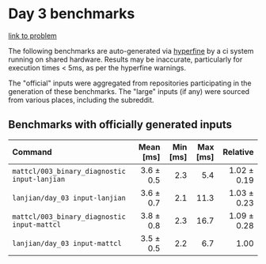 # Day 3 benchmarks

[link to problem](http://adventofcode.com/2021/day/3)

The following benchmarks are auto-generated via [hyperfine](https://github.com/sharkdp/hyperfine) by a ci system running on shared hardware. Results may be inaccurate, particularly for execution times < 5ms, as per the hyperfine warnings.

The "official" inputs were aggregated from repositories participating in the generation of these benchmarks. The "large" inputs (if any) were sourced from various places, including the subreddit.

## Benchmarks with officially generated inputs
| Command | Mean [ms] | Min [ms] | Max [ms] | Relative |
|:---|---:|---:|---:|---:|
| `mattcl/003_binary_diagnostic input-lanjian` | 3.6 ± 0.5 | 2.3 | 5.4 | 1.02 ± 0.19 |
| `lanjian/day_03 input-lanjian` | 3.6 ± 0.7 | 2.1 | 11.3 | 1.03 ± 0.23 |
| `mattcl/003_binary_diagnostic input-mattcl` | 3.8 ± 0.8 | 2.3 | 16.7 | 1.09 ± 0.28 |
| `lanjian/day_03 input-mattcl` | 3.5 ± 0.5 | 2.2 | 6.7 | 1.00 |
